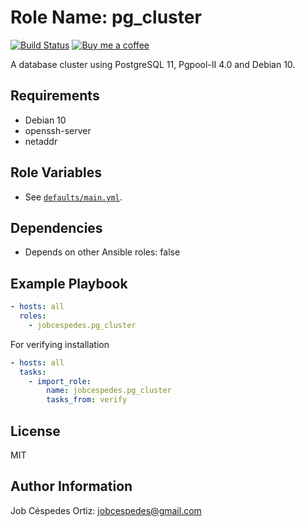 Role Name: pg_cluster
=========

[![Build Status](https://travis-ci.org/jobcespedes/pg_cluster.svg?branch=master)](https://travis-ci.org/jobcespedes/pg_cluster) [![Buy me a coffee](https://img.shields.io/badge/$-BuyMeACoffee-blue.svg)](https://www.buymeacoffee.com/jobcespedes)

A database cluster using PostgreSQL 11, Pgpool-II 4.0 and Debian 10.

Requirements
------------

- Debian 10
- openssh-server
- netaddr

Role Variables
--------------

- See [`defaults/main.yml`](defaults/main.yml).

Dependencies
------------

- Depends on other Ansible roles: false

Example Playbook
----------------

```yaml
- hosts: all
  roles:
    - jobcespedes.pg_cluster
```

For verifying installation
```yaml
- hosts: all
  tasks:
    - import_role:
        name: jobcespedes.pg_cluster
        tasks_from: verify
```

License
-------

MIT

Author Information
------------------

Job Céspedes Ortiz: jobcespedes@gmail.com
